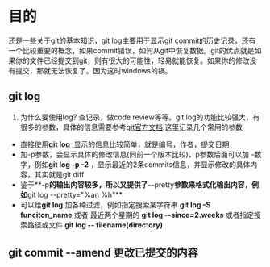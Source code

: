 # 目的
还是一些关于git的基本知识，git log主要用于显示git commit的历史记录，还有一个比较重要的概念，如果commit错误，如何从git中恢复数据。git的优点就是如果你的文件已经提交到git，则有很大的可能性，轻易就能恢复。如果你的修改没有提交，那就无法恢复了。因为这时windows的锅。

## git log
1. 为什么要使用log? 查记录，做code review等等。git log的功能比较强大，有很多的参数，具体的信息需要参考[git官方文档](https://git-scm.com/book/en/v2/Git-Basics-Viewing-the-Commit-History).这里记录几个常用的参数

+ 直接使用**git log** ,显示的信息比较简单，就是编号，作者，提交日期
+ 加-p参数，会显示具体的修改信息(同前一个版本比较)，p参数后面可以加 -数字，例如**git log -p -2** ，显示最近的2条commits信息，并显示修改的具体内容，其实就是git diff
+ 鉴于**-p**的输出内容较多，所以又提供了**--pretty**参数来格式化输出内容，例如**git log --pretty="%an %h"**
+ 可以给**git log** 加各种过滤，例如指定搜索某字符串 **git log -S funciton_name**,或者 最近两个星期的 **git log --since=2.weeks**
或者指定搜索路径或文件 **git log -- filename(directory)**

## git commit --amend  更改已提交的内容



